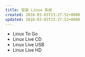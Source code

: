 ```yaml
---
title: 安装 Linux 系统
created: 2016-03-03T23:27:52+0800
updated: 2016-03-03T23:27:52+0800
---
```



- Linux To Go
- Linux Live CD
- Linux Live USB
- Linux Live HD
